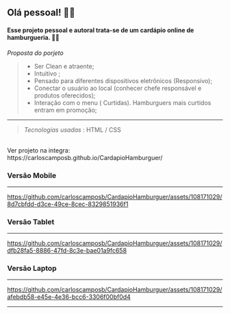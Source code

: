 ## Olá pessoal! 👦🏻

#### Esse projeto pessoal e autoral trata-se de um cardápio online de hamburgueria. 🍔✨

*Proposta do porjeto*
>    * Ser Clean e atraente;
>    * Intuitivo ;
>    * Pensado para diferentes dispositivos eletrônicos (Responsivo);
>    * Conectar o usuário ao local (conhecer chefe responsável e produtos oferecidos);
>    * Interação com o menu ( Curtidas). Hamburguers mais curtidos entram em promoção;
 
----
> *Tecnologias usadas* : HTML / CSS 

<br>
Ver projeto na integra: https://carloscamposb.github.io/CardapioHamburguer/
<br> 

### Versão Mobile
------
https://github.com/carloscamposb/CardapioHamburguer/assets/108171029/8d7cbfdd-d3ce-49ce-8cec-8329851936f1

### Versão Tablet
------
https://github.com/carloscamposb/CardapioHamburguer/assets/108171029/dfb28fa5-8886-47fd-8c3e-bae01a9fc658

### Versão Laptop 
------
https://github.com/carloscamposb/CardapioHamburguer/assets/108171029/afebdb58-e45e-4e36-bcc6-3306f00bf0d4


-------------

